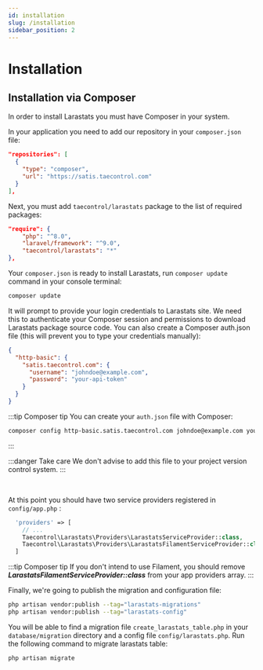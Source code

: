 ```yaml
---
id: installation
slug: /installation
sidebar_position: 2
---
```


# Installation

## Installation via Composer

In order to install Larastats you must have Composer in your system.

In your application you need to add our repository in your `composer.json` file:

```json
"repositories": [
  {
    "type": "composer",
    "url": "https://satis.taecontrol.com"
  }
],
```

Next, you must add `taecontrol/larastats` package to the list of required packages:

```json
"require": {
    "php": "^8.0",
    "laravel/framework": "^9.0",
    "taecontrol/larastats": "*"
},
```

Your `composer.json` is ready to install Larastats, run `composer update` command in your console terminal:

```bash
composer update
```

It will prompt to provide your login credentials to Larastats site. We need this to authenticate your Composer session and permissions to download Larastats package source code. You can also create a Composer auth.json file (this will prevent you to type your credentials manually):

```json
{
  "http-basic": {
    "satis.taecontrol.com": {
      "username": "johndoe@example.com",
      "password": "your-api-token"
    }
  }
}
```

:::tip Composer tip
You can create your `auth.json` file with Composer:
```bash
composer config http-basic.satis.taecontrol.com johndoe@example.com your-api-token
```
:::

:::danger Take care
We don't advise to add this file to your project version control system.
:::

<br />

At this point you should have two service providers registered in `config/app.php`  :

```php
  'providers' => [
    // ...
    Taecontrol\Larastats\Providers\LarastatsServiceProvider::class,
    Taecontrol\Larastats\Providers\LarastatsFilamentServiceProvider::class,
  ]
```

:::tip Composer tip
If you don't intend to use Filament, you should remove **_LarastatsFilamentServiceProvider::class_** from your app providers array.
:::

Finally, we're going to publish the migration and configuration file:

```bash
php artisan vendor:publish --tag="larastats-migrations"
php artisan vendor:publish --tag="larastats-config"
```

You will be able to find a migration file `create_larastats_table.php` in your `database/migration` directory and a config file `config/larastats.php`. Run the following command to migrate larastats table:

```bash
php artisan migrate
```
